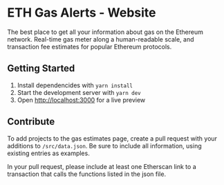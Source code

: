 # ETH Gas Alerts - Website

The best place to get all your information about gas on the Ethereum network. Real-time gas meter along a human-readable scale, and transaction fee estimates for popular Ethereum protocols.

## Getting Started

1. Install dependencides with `yarn install`
2. Start the development server with `yarn dev`
3. Open [http://localhost:3000](http://localhost:3000) for a live preview

## Contribute

To add projects to the gas estimates page, create a pull request with your additions to `/src/data.json`. Be sure to include all information, using existing entries as examples.

In your pull request, please include at least one Etherscan link to a transaction that calls the functions listed in the json file.
